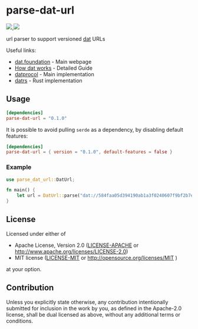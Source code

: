 # parse-dat-url

<a href="https://docs.rs/parse-dat-url">
 <img src="https://docs.rs/parse-dat-url/badge.svg?version=0.1.0" />
</a>
<a href="https://crates.io/crates/parse">
  <img src="https://img.shields.io/crates/v/parse-dat-url" />
</a>

url parser to support versioned [dat](https://dat.foundation) URLs

Useful links:

- [dat.foundation](https://dat.foundation) - Main webpage
- [How dat works](https://datprotocol.github.io/how-dat-works/) - Detailed Guide
- [datprocol](https://github.com/datprotocol) - Main implementation
- [datrs](https://github.com/datrs/) - Rust implementation

## Usage

```toml
[dependencies]
parse-dat-url = "0.1.0"
```

It is possible to avoid pulling `serde` as a dependency, by disabling default features:

```toml
[dependencies]
parse-dat-url = { version = "0.1.0", default-features = false }
```

### Example

```rust
use parse_dat_url::DatUrl;

fn main() {
    let url = DatUrl::parse("dat://584faa05d394190ab1a3f0240607f9bf2b7e2bd9968830a11cf77db0cea36a21+v1.0.0/path/to/file.txt");
}
```

## License

Licensed under either of

- Apache License, Version 2.0
  ([LICENSE-APACHE](LICENSE-APACHE) or <http://www.apache.org/licenses/LICENSE-2.0>)
- MIT license
  ([LICENSE-MIT](LICENSE-MIT) or <http://opensource.org/licenses/MIT> )

at your option.

## Contribution

Unless you explicitly state otherwise, any contribution intentionally submitted
for inclusion in the work by you, as defined in the Apache-2.0 license, shall be
dual licensed as above, without any additional terms or conditions.

